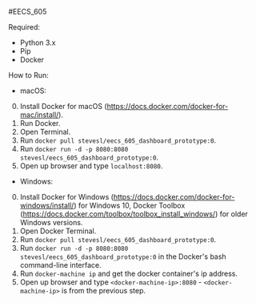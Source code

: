 #EECS_605

Required:
- Python 3.x
- Pip
- Docker


How to Run:

- macOS:

0) Install Docker for macOS (https://docs.docker.com/docker-for-mac/install/).
1) Run Docker.
2) Open Terminal.
3) Run `docker pull stevesl/eecs_605_dashboard_prototype:0`.
4) Run `docker run -d -p 8080:8080 stevesl/eecs_605_dashboard_prototype:0`.
5) Open up browser and type `localhost:8080`.

- Windows:

0) Install Docker for Windows (https://docs.docker.com/docker-for-windows/install/) for Windows 10, Docker Toolbox (https://docs.docker.com/toolbox/toolbox_install_windows/) for older Windows versions.
1) Open Docker Terminal.
2) Run `docker pull stevesl/eecs_605_dashboard_prototype:0`.
3) Run `docker run -d -p 8080:8080 stevesl/eecs_605_dashboard_prototype:0` in the Docker's bash command-line interface.
4) Run `docker-machine ip` and get the docker container's ip address.
5) Open up browser and type `<docker-machine-ip>:8080` - `<docker-machine-ip>` is from the previous step.

